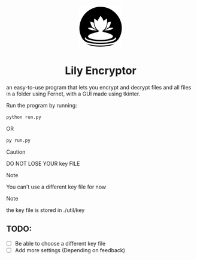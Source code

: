 <!-- markdownlint-disable MD033 MD041 MD002 -->

<div align="center">
<img src='./docs/Logo.png'>
<h1>Lily Encryptor</h1>
</div>
an easy-to-use program that lets you encrypt and decrypt files and all files in a folder using Fernet, with a GUI made using tkinter.




Run the program by running:
```bash
python run.py
```
OR
```bash
py run.py
```

> [!CAUTION]
> DO NOT LOSE YOUR key FILE


> [!NOTE]
> You can't use a different key file for now

> [!NOTE]
> the key file is stored in ./util/key


## TODO:
- [ ] Be able to choose a different key file
- [ ] Add more settings (Depending on feedback)
